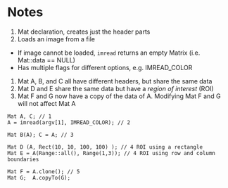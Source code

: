 # Notes

1. Mat declaration, creates just the header parts
1. Loads an image from a file
 + If image cannot be loaded, `imread` returns an empty Matrix (i.e. Mat::data == NULL)
 + Has multiple flags for different options, e.g. IMREAD_COLOR
1. Mat A, B, and C all have different headers, but share the same data
1. Mat D and E share the same data but have a _region of interest_ (ROI)
1. Mat F and G now have a copy of the data of A. Modifying Mat F and G will not affect Mat A

```
Mat A, C; // 1
A = imread(argv[1], IMREAD_COLOR); // 2

Mat B(A); C = A; // 3

Mat D (A, Rect(10, 10, 100, 100) ); // 4 ROI using a rectangle
Mat E = A(Range::all(), Range(1,3)); // 4 ROI using row and column boundaries

Mat F = A.clone(); // 5
Mat G;  A.copyTo(G);
```
